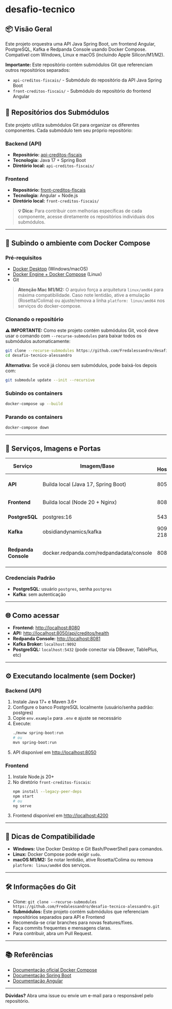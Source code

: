 # desafio-tecnico

## 📦 Visão Geral

Este projeto orquestra uma API Java Spring Boot, um frontend Angular, PostgreSQL, Kafka e Redpanda Console usando Docker Compose. Compatível com Windows, Linux e macOS (incluindo Apple Silicon/M1/M2).

**Importante:** Este repositório contém submódulos Git que referenciam outros repositórios separados:

- `api-creditos-fiscais/` - Submódulo do repositório da API Java Spring Boot
- `front-creditos-fiscais/` - Submódulo do repositório do frontend Angular

## 🔗 Repositórios dos Submódulos

Este projeto utiliza submódulos Git para organizar os diferentes componentes. Cada submódulo tem seu próprio repositório:

### Backend (API)

- **Repositório:** [api-creditos-fiscais](https://github.com/Fredalessandro/api-creditos-fiscais)
- **Tecnologia:** Java 17 + Spring Boot
- **Diretório local:** `api-creditos-fiscais/`

### Frontend

- **Repositório:** [front-creditos-fiscais](https://github.com/Fredalessandro/front-creditos-fiscais)
- **Tecnologia:** Angular + Node.js
- **Diretório local:** `front-creditos-fiscais/`

> **💡 Dica:** Para contribuir com melhorias específicas de cada componente, acesse diretamente os repositórios individuais dos submódulos.

---

## 🐳 Subindo o ambiente com Docker Compose

### Pré-requisitos

- [Docker Desktop](https://www.docker.com/products/docker-desktop) (Windows/macOS)
- [Docker Engine + Docker Compose](https://docs.docker.com/compose/install/) (Linux)
- Git

> **Atenção Mac M1/M2:**
> O arquivo força a arquitetura `linux/amd64` para máxima compatibilidade. Caso note lentidão, ative a emulação (Rosetta/Colima) ou ajuste/remova a linha `platform: linux/amd64` nos serviços do docker-compose.

### Clonando o repositório

**⚠️ IMPORTANTE:** Como este projeto contém submódulos Git, você deve usar o comando com `--recurse-submodules` para baixar todos os submódulos automaticamente:

```sh
git clone --recurse-submodules https://github.com/Fredalessandro/desafio-tecnico-alessandro.git
cd desafio-tecnico-alessandro
```

**Alternativa:** Se você já clonou sem submódulos, pode baixá-los depois com:

```sh
git submodule update --init --recursive
```

### Subindo os containers

```sh
docker-compose up --build
```

### Parando os containers

```sh
docker-compose down
```

---

## 🔎 Serviços, Imagens e Portas

| Serviço              | Imagem/Base                              | Porta Host:Container | Descrição                       |
| -------------------- | ---------------------------------------- | -------------------- | ------------------------------- |
| **API**              | Builda local (Java 17, Spring Boot)      | 8050:8050            | Backend REST principal          |
| **Frontend**         | Builda local (Node 20 + Nginx)           | 8080:80              | SPA Angular                     |
| **PostgreSQL**       | postgres:16                              | 5432:5432            | Banco de dados                  |
| **Kafka**            | obsidiandynamics/kafka                   | 9092:9092, 2181:2181 | Broker de eventos               |
| **Redpanda Console** | docker.redpanda.com/redpandadata/console | 8081:8080            | UI para monitorar tópicos Kafka |

### Credenciais Padrão

- **PostgreSQL**: usuário `postgres`, senha `postgres`
- **Kafka**: sem autenticação

---

## 🌐 Como acessar

- **Frontend:** [http://localhost:8080](http://localhost:8080)
- **API:** [http://localhost:8050/api/creditos/health](http://localhost:8050/api/creditos/health)
- **Redpanda Console:** [http://localhost:8081](http://localhost:8081)
- **Kafka Broker:** `localhost:9092`
- **PostgreSQL:** `localhost:5432` (pode conectar via DBeaver, TablePlus, etc)

---

## ⚙️ Executando localmente (sem Docker)

### Backend (API)

1. Instale Java 17+ e Maven 3.6+
2. Configure o banco PostgreSQL localmente (usuário/senha padrão: postgres)
3. Copie `env.example` para `.env` e ajuste se necessário
4. Execute:
   ```sh
   ./mvnw spring-boot:run
   # ou
   mvn spring-boot:run
   ```
5. API disponível em [http://localhost:8050](http://localhost:8050)

### Frontend

1. Instale Node.js 20+
2. No diretório `front-creditos-fiscais`:
   ```sh
   npm install --legacy-peer-deps
   npm start
   # ou
   ng serve
   ```
3. Frontend disponível em [http://localhost:4200](http://localhost:4200)

---

## 📝 Dicas de Compatibilidade

- **Windows:** Use Docker Desktop e Git Bash/PowerShell para comandos.
- **Linux:** Docker Compose pode exigir `sudo`.
- **macOS M1/M2:** Se notar lentidão, ative Rosetta/Colima ou remova `platform: linux/amd64` dos serviços.

---

## 🛠️ Informações do Git

- Clone: `git clone --recurse-submodules https://github.com/Fredalessandro/desafio-tecnico-alessandro.git`
- **Submódulos:** Este projeto contém submódulos que referenciam repositórios separados para API e Frontend
- Recomenda-se criar branches para novas features/fixes.
- Faça commits frequentes e mensagens claras.
- Para contribuir, abra um Pull Request.

---

## 📚 Referências

- [Documentação oficial Docker Compose](https://docs.docker.com/compose/)
- [Documentação Spring Boot](https://spring.io/projects/spring-boot)
- [Documentação Angular](https://angular.io/)

---

**Dúvidas?** Abra uma issue ou envie um e-mail para o responsável pelo repositório.
